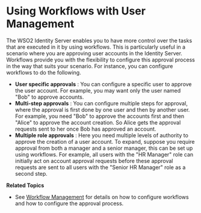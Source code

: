 # Using Workflows with User Management

The WSO2 Identity Server enables you to have more control over the tasks
that are executed in it by using workflows. This is particularly useful
in a scenario where you are approving user accounts in the Identity
Server. Workflows provide you with the flexibility to configure this
approval process in the way that suits your scenario. For instance, you
can configure workflows to do the following.

-   **User specific approvals** : You can configure a specific user to
    approve the user account. For example, you may want only the user
    named "Bob" to approve accounts.
-   **Multi-step approvals** : You can configure multiple steps for
    approval, where the approval is first done by one user and then by
    another user. For example, you need "Bob" to approve the accounts
    first and then "Alice" to approve the account creation. So Alice
    gets the approval requests sent to her once Bob has approved an
    account.
-   **Multiple role approvals** : Here you need multiple levels of
    authority to approve the creation of a user account. To expand,
    suppose you require approval from both a manager and a senior
    manager, this can be set up using workflows. For example, all users
    with the "HR Manager" role can initially act on account approval
    requests before these approval requests are sent to all users with
    the "Senior HR Manager" role as a second step.  

**Related Topics**

-   See [Workflow Management](../../using-wso2-identity-server/workflow-management) for details on how
    to configure workflows and how to configure the approval process.
